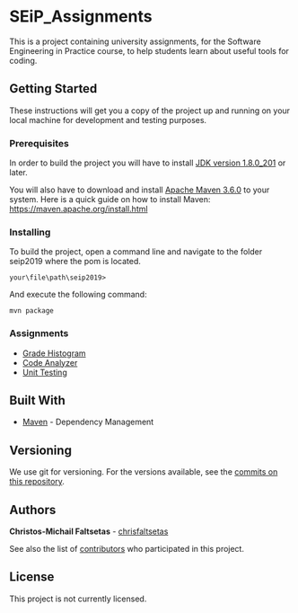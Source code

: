 # SEiP_Assignments

This is a project containing university assignments, for the Software Engineering in Practice
course, to help students learn about useful tools for coding.

## Getting Started

These instructions will get you a copy of the project up and running on your local machine for development and testing purposes.

### Prerequisites

In order to build the project you will have to install [JDK version 1.8.0_201](https://www.oracle.com/technetwork/java/javase/downloads/index.html) or later.

You will also have to download and install [Apache Maven 3.6.0](https://maven.apache.org/download.cgi) to your system.
Here is a quick guide on how to install Maven: https://maven.apache.org/install.html

### Installing

To build the project, open a command line and navigate to the folder seip2019 where the pom is located.

```
your\file\path\seip2019>
```

And execute the following command:

```
mvn package
```

### Assignments

* [Grade Histogram](https://github.com/chrisfaltsetas/SEiP_Assignments/tree/master/seip2019/gradehistogram)
* [Code Analyzer](https://github.com/chrisfaltsetas/SEiP_Assignments/tree/master/seip2019/codeanalyzer)
* [Unit Testing](https://github.com/chrisfaltsetas/SEiP_Assignments/tree/master/seip2019/unittesting)

## Built With

* [Maven](https://maven.apache.org/) - Dependency Management

## Versioning

We use git for versioning. For the versions available, see the [commits on this repository](https://github.com/chrisfaltsetas/SEiP_Assignments/commits). 

## Authors

**Christos-Michail Faltsetas** - [chrisfaltsetas](https://github.com/chrisfaltsetas)

See also the list of [contributors](https://github.com/chrisfaltsetas/SEiP_Assignments/contributors) who participated in this project.

## License

This project is not currently licensed. 
